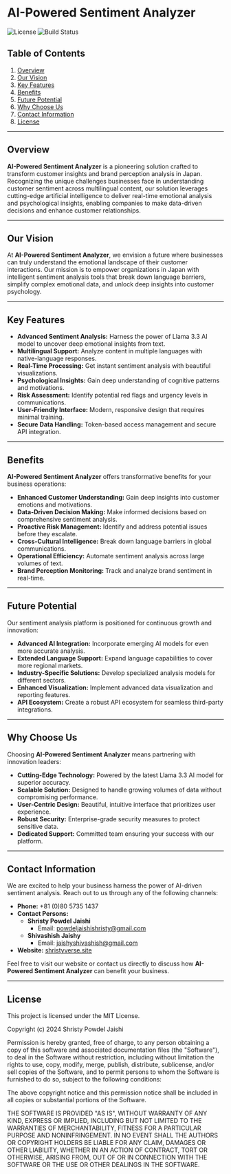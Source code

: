 # **AI-Powered Sentiment Analyzer**

![License](https://img.shields.io/badge/license-MIT-blue.svg)
![Build Status](https://img.shields.io/badge/build-passing-green.svg)

## **Table of Contents**

1. [Overview](#overview)
2. [Our Vision](#our-vision)
3. [Key Features](#key-features)
4. [Benefits](#benefits)
5. [Future Potential](#future-potential)
6. [Why Choose Us](#why-choose-us)
7. [Contact Information](#contact-information)
8. [License](#license)

---

## **Overview**

**AI-Powered Sentiment Analyzer** is a pioneering solution crafted to transform customer insights and brand perception analysis in Japan. Recognizing the unique challenges businesses face in understanding customer sentiment across multilingual content, our solution leverages cutting-edge artificial intelligence to deliver real-time emotional analysis and psychological insights, enabling companies to make data-driven decisions and enhance customer relationships.

---

## **Our Vision**

At **AI-Powered Sentiment Analyzer**, we envision a future where businesses can truly understand the emotional landscape of their customer interactions. Our mission is to empower organizations in Japan with intelligent sentiment analysis tools that break down language barriers, simplify complex emotional data, and unlock deep insights into customer psychology.

---

## **Key Features**

- **Advanced Sentiment Analysis:** Harness the power of Llama 3.3 AI model to uncover deep emotional insights from text.
- **Multilingual Support:** Analyze content in multiple languages with native-language responses.
- **Real-Time Processing:** Get instant sentiment analysis with beautiful visualizations.
- **Psychological Insights:** Gain deep understanding of cognitive patterns and motivations.
- **Risk Assessment:** Identify potential red flags and urgency levels in communications.
- **User-Friendly Interface:** Modern, responsive design that requires minimal training.
- **Secure Data Handling:** Token-based access management and secure API integration.

---

## **Benefits**

**AI-Powered Sentiment Analyzer** offers transformative benefits for your business operations:

- **Enhanced Customer Understanding:** Gain deep insights into customer emotions and motivations.
- **Data-Driven Decision Making:** Make informed decisions based on comprehensive sentiment analysis.
- **Proactive Risk Management:** Identify and address potential issues before they escalate.
- **Cross-Cultural Intelligence:** Break down language barriers in global communications.
- **Operational Efficiency:** Automate sentiment analysis across large volumes of text.
- **Brand Perception Monitoring:** Track and analyze brand sentiment in real-time.

---

## **Future Potential**

Our sentiment analysis platform is positioned for continuous growth and innovation:

- **Advanced AI Integration:** Incorporate emerging AI models for even more accurate analysis.
- **Extended Language Support:** Expand language capabilities to cover more regional markets.
- **Industry-Specific Solutions:** Develop specialized analysis models for different sectors.
- **Enhanced Visualization:** Implement advanced data visualization and reporting features.
- **API Ecosystem:** Create a robust API ecosystem for seamless third-party integrations.

---

## **Why Choose Us**

Choosing **AI-Powered Sentiment Analyzer** means partnering with innovation leaders:

- **Cutting-Edge Technology:** Powered by the latest Llama 3.3 AI model for superior accuracy.
- **Scalable Solution:** Designed to handle growing volumes of data without compromising performance.
- **User-Centric Design:** Beautiful, intuitive interface that prioritizes user experience.
- **Robust Security:** Enterprise-grade security measures to protect sensitive data.
- **Dedicated Support:** Committed team ensuring your success with our platform.

---

## **Contact Information**

We are excited to help your business harness the power of AI-driven sentiment analysis. Reach out to us through any of the following channels:

- **Phone:** +81 (0)80 5735 1437
- **Contact Persons:**
  - **Shristy Powdel Jaishi**
    - Email: [powdeljaishishristy@gmail.com](mailto:powdeljaishishristy@gmail.com)
  - **Shivashish Jaishy**
    - Email: [jaishyshivashish@gmail.com](mailto:jaishyshivashish@gmail.com)
- **Website:** [shristyverse.site](https://shristyverse.site)

Feel free to visit our website or contact us directly to discuss how **AI-Powered Sentiment Analyzer** can benefit your business.

---

## **License**

This project is licensed under the MIT License.

Copyright (c) 2024 Shristy Powdel Jaishi

Permission is hereby granted, free of charge, to any person obtaining a copy of this software and associated documentation files (the "Software"), to deal in the Software without restriction, including without limitation the rights to use, copy, modify, merge, publish, distribute, sublicense, and/or sell copies of the Software, and to permit persons to whom the Software is furnished to do so, subject to the following conditions:

The above copyright notice and this permission notice shall be included in all copies or substantial portions of the Software.

THE SOFTWARE IS PROVIDED "AS IS", WITHOUT WARRANTY OF ANY KIND, EXPRESS OR IMPLIED, INCLUDING BUT NOT LIMITED TO THE WARRANTIES OF MERCHANTABILITY, FITNESS FOR A PARTICULAR PURPOSE AND NONINFRINGEMENT. IN NO EVENT SHALL THE AUTHORS OR COPYRIGHT HOLDERS BE LIABLE FOR ANY CLAIM, DAMAGES OR OTHER LIABILITY, WHETHER IN AN ACTION OF CONTRACT, TORT OR OTHERWISE, ARISING FROM, OUT OF OR IN CONNECTION WITH THE SOFTWARE OR THE USE OR OTHER DEALINGS IN THE SOFTWARE.